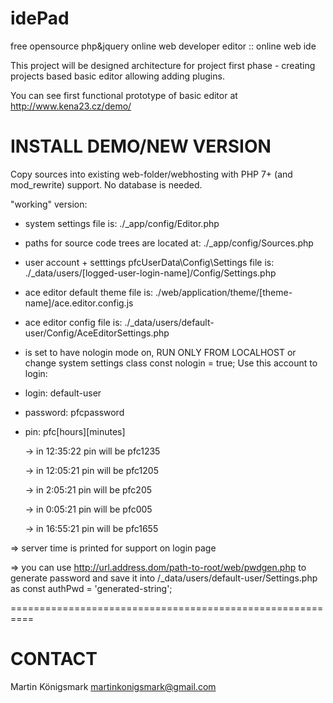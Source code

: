 # idePad
free opensource php&amp;jquery online web developer editor :: online web ide

This project will be designed architecture for project first phase - creating projects based basic editor allowing adding plugins.

You can see first functional prototype of basic editor at
http://www.kena23.cz/demo/


# INSTALL DEMO/NEW VERSION

Copy sources into existing web-folder/webhosting with PHP 7+ (and mod_rewrite) support.
No database is needed.


"working" version:

- system settings file is: 
./_app/config/Editor.php

- paths for source code trees are located at: 
./_app/config/Sources.php

- user account + setttings pfcUserData\Config\Settings file is:
./_data/users/[logged-user-login-name]/Config/Settings.php

- ace editor default theme file is:
./web/application/theme/[theme-name]/ace.editor.config.js

- ace editor config file is:
./_data/users/default-user/Config/AceEditorSettings.php

 
- is set to have nologin mode on, RUN ONLY FROM LOCALHOST or change system settings class const nologin = true; 
Use this account to login:
 - login: default-user
 - password: pfcpassword
 - pin: pfc[hours][minutes]
 
    -> in 12:35:22 pin will be pfc1235

    -> in 12:05:21 pin will be pfc1205
    
    -> in 2:05:21 pin will be pfc205
    
    -> in 0:05:21 pin will be pfc005
    
    -> in 16:55:21 pin will be pfc1655
    
  => server time is printed for support on login page  

  => you can use http://url.address.dom/path-to-root/web/pwdgen.php 
     to generate password and save it into /_data/users/default-user/Settings.php 
     as const authPwd = 'generated-string';

==========================================================

# CONTACT
Martin Königsmark
martinkonigsmark@gmail.com

